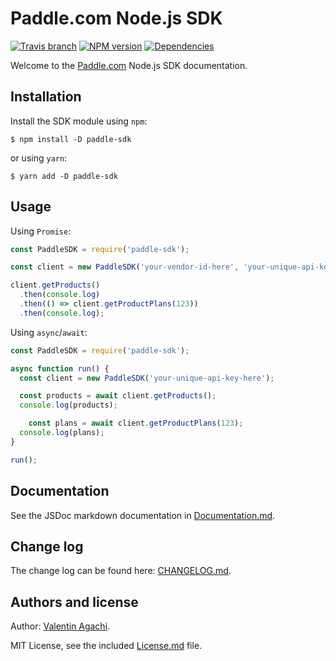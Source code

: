# Paddle.com Node.js SDK

[![Travis branch](https://img.shields.io/travis/avaly/paddle-sdk/master.svg?style=flat-square)](https://travis-ci.org/avaly/paddle-sdk)
[![NPM version](https://img.shields.io/npm/v/paddle-sdk.svg?style=flat-square)](https://www.npmjs.com/package/paddle-sdk)
[![Dependencies](https://img.shields.io/david/avaly/paddle-sdk.svg?style=flat-square)](https://david-dm.org/avaly/paddle-sdk)

Welcome to the [Paddle.com](https://www.paddle.com/) Node.js SDK documentation.

## Installation

Install the SDK module using `npm`:

```
$ npm install -D paddle-sdk
```

or using `yarn`:

```
$ yarn add -D paddle-sdk
```

## Usage

Using `Promise`:

```js
const PaddleSDK = require('paddle-sdk');

const client = new PaddleSDK('your-vendor-id-here', 'your-unique-api-key-here');

client.getProducts()
  .then(console.log)
  .then(() => client.getProductPlans(123))
  .then(console.log);
```

Using `async`/`await`:

```js
const PaddleSDK = require('paddle-sdk');

async function run() {
  const client = new PaddleSDK('your-unique-api-key-here');

  const products = await client.getProducts();
  console.log(products);

	const plans = await client.getProductPlans(123);
  console.log(plans);
}

run();
```

## Documentation

See the JSDoc markdown documentation in [Documentation.md](Documentation.md).

## Change log

The change log can be found here: [CHANGELOG.md](CHANGELOG.md).

## Authors and license

Author: [Valentin Agachi](http://agachi.name/).

MIT License, see the included [License.md](License.md) file.
